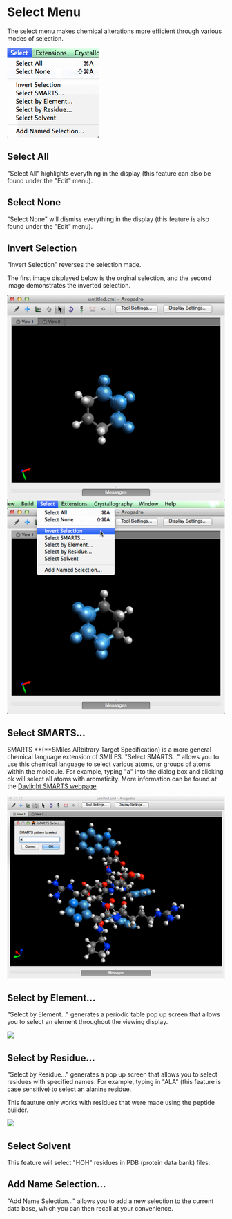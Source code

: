 # Select Menu

The select menu makes chemical alterations more efficient through various modes of selection.

![](../../_images/ee179776-5a24-4523-a668-a0012d4dbe6c.png)

## Select All

"Select All" highlights everything in the display \(this feature can also be found under the "Edit" menu\).

## Select None

"Select None" will dismiss everything in the display \(this feature is also found under the "Edit" menu\).

## Invert Selection

"Invert Selection" reverses the selection made.

The first image displayed below is the orginal selection, and the second image demonstrates the inverted selection.

![](../../_images/invert-selection.png)

## Select SMARTS...

SMARTS **\(**SMiles ARbitrary Target Specification\) is a more general chemical language extension of SMILES. "Select SMARTS..." allows you to use this chemical language to select various atoms, or groups of atoms within the molecule. For example, typing "a" into the dialog box and clicking ok will select all atoms with aromaticity. More information can be found at the [Daylight SMARTS webpage](http://www.daylight.com/dayhtml/doc/theory/theory.smarts.html).

![](../../_images/select-smarts.png)

## Select by Element...

"Select by Element..." generates a periodic table pop up screen that allows you to select an element throughout the viewing display.

![](../../_images/select-by-element%20%281%29.png)

## Select by Residue...

"Select by Residue..." generates a pop up screen that allows you to select residues with specified names. For example, typing in "ALA" \(this feature is case sensitive\) to select an alanine residue.

This feauture only works with residues that were made using the peptide builder.

![](../../_images/select-by-residue%20%281%29.png)

## Select Solvent

This feature will select "HOH" residues in PDB \(protein data bank\) files.

## Add Name Selection...

"Add Name Selection..." allows you to add a new selection to the current data base, which you can then recall at your convenience.

